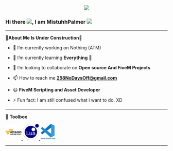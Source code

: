 <p align="middle">
<img src="https://raw.githubusercontent.com/OsmiumOP/OsmiumOP/main/workbench.svg" width="700px">

### Hi there <img src="https://raw.githubusercontent.com/MartinHeinz/MartinHeinz/master/wave.gif" width="30px">, I am MistuhhPalmer <img src="https://raw.githubusercontent.com/OsmiumOP/OsmiumOP/main/dev_cat.gif" width="30px">



---

🚧**About Me Is Under Construction**🚧
                                                                             
- 🔭 I’m currently working on Nothing (ATM)

- 🌱 I’m currently learning **Everything** 🤣

- 👯 I’m looking to collaborate on **Open source And FiveM Projects**

- 📫 How to reach me **258NoDaysOff@gmail.com**

- 😃 **FiveM Scripting and Asset Developer**

- ⚡ Fun fact: I am still confused what i want to do. XD 
---

🧰 **Toolbox**

<p align="left">
<a href="https://aws.amazon.com/" target="_blank"> <img src="https://github.com/devicons/devicon/blob/master/icons/amazonwebservices/amazonwebservices-original-wordmark.svg" alt="Amazon logo" width="50" height="50" /> </a>
<a href="https://www.lua.org/" target="_blank"><img src="https://github.com/devicons/devicon/blob/master/icons/lua/lua-original-wordmark.svg" alt="Lua logo" width="50" height="50" /> </a>
<a href="https://code.visualstudio.com/" target="_blank"><img src="https://github.com/devicons/devicon/blob/master/icons/vscode/vscode-original-wordmark.svg" alt="VSCode logo" width="50" height="50" /> </a>

---


<!--
**MistuhhPalmer/MistuhhPalmer** is a ✨ _special_ ✨ repository because its `README.md` (this file) appears on your GitHub profile.

Here are some ideas to get you started:

- 🔭 I’m currently working on 
- 🌱 I’m currently learning ...
- 👯 I’m looking to collaborate on ...
- 🤔 I’m looking for help with ...
- 💬 Ask me about ...
- 📫 How to reach me: ...
- 😄 Pronouns: ...
- ⚡ Fun fact: ...
-->
